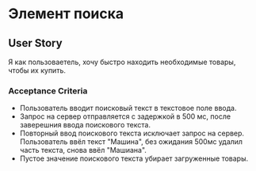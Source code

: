 # Элемент поиска

## User Story

Я как пользоваетель, хочу быстро находить необходимые товары, чтобы их купить.


### Acceptance Criteria

- Пользователь вводит поисковый текст в текстовое поле ввода.
- Запрос на сервер отправляется с задержкой в 500 мс, после заверешния ввода поискового текста.
- Повторный ввод поискового текста исключает запрос на сервер. Пользователь ввёл текст "Машина", без ожидания 500мс удалил часть текста, снова ввёл "Машиана".
- Пустое значение поискового текста убирает загруженные товары.
